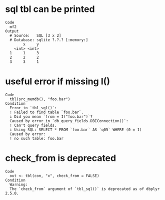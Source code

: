 # sql tbl can be printed

    Code
      mf2
    Output
      # Source:   SQL [3 x 2]
      # Database: sqlite ?.?.? [:memory:]
            x     y
        <int> <int>
      1     1     3
      2     2     2
      3     3     1

# useful error if missing I()

    Code
      tbl(src_memdb(), "foo.bar")
    Condition
      Error in `tbl_sql()`:
      ! Failed to find table `foo.bar`.
      i Did you mean `from = I("foo.bar")`?
      Caused by error in `db_query_fields.DBIConnection()`:
      ! Can't query fields.
      i Using SQL: SELECT * FROM `foo.bar` AS `q05` WHERE (0 = 1)
      Caused by error:
      ! no such table: foo.bar

# check_from is deprecated

    Code
      out <- tbl(con, "x", check_from = FALSE)
    Condition
      Warning:
      The `check_from` argument of `tbl_sql()` is deprecated as of dbplyr 2.5.0.


